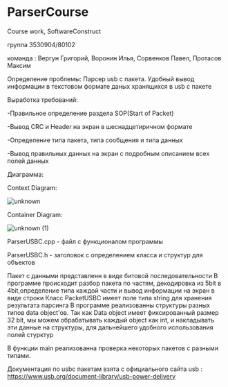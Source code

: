# ParserCourse
Course work, SoftwareConstruct

группа 3530904/80102

команда : Вергун Григорий, Воронин Илья, Сорвенков Павел, Протасов Максим


Определение проблемы: Парсер usb c пакета. Удобный вывод информации в текстовом формате даных хранящихся в usb c пакете 

Выработка требований:

-Правильное определение раздела SOP(Start of Packet)

-Вывод CRC и Header на экран в шеснадцетиричном формате

-Определение типа пакета, типа сообщения и типа данных

-Вывод правильных данных на экран с подробным описанием всех полей данных

Диаграмма:

Context Diagram:

![unknown](https://user-images.githubusercontent.com/31857466/109388140-50657580-7916-11eb-82fd-5d2c2f88676f.png)

Container Diagram:

![unknown (1)](https://user-images.githubusercontent.com/31857466/109388492-7d1a8c80-7918-11eb-890d-a7e7df89a095.png)


ParserUSBC.cpp - файл с функционалом программы

ParserUSBC.h - заголовок с определением класса и структур для объектов


Пакет с данными представленн в виде битовой последовательности
В программе происходит разбор пакета по частям, декодировка из 5bit в 4bit,определение типа каждой части и вывод информации на экран в виде строки
Класс PacketUSBC имеет поле типа string для хранения результата парсинга
В программе реализованны структуры разных типов data object'ов. Так как Data object имеет фиксированный размер 32 bit, мы можем обрабатывать каждый object как int, и накладывать эти данные на структуры, для дальнейшего удобного использования полей стурктур

В функции main реализованна проверка некоторых пакетов с разными типами.

Документация по usbc пакетам взята с официального сайта usb : https://www.usb.org/document-library/usb-power-delivery

